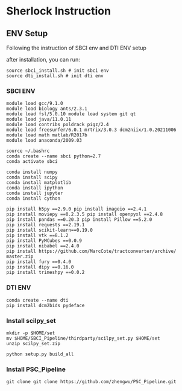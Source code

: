 # Sherlock Instruction

## ENV Setup
Following the instruction of SBCI env and DTI ENV setup

after installation, you can run:

```
source sbci_install.sh # init sbci env
source dti_install.sh # init dti env
```

### SBCI ENV

```
module load gcc/9.1.0
module load biology ants/2.3.1
module load fsl/5.0.10 module load system git qt
module load java/11.0.11
module load contribs poldrack pigz/2.4
module load freesurfer/6.0.1 mrtrix/3.0.3 dcm2niix/1.0.20211006 
module load math matlab/R2017b
module load anaconda/2009.03

source ~/.bashrc
conda create --name sbci python=2.7
conda activate sbci

conda install numpy
conda install scipy
conda install matplotlib
conda install ipython
conda install jupyter
conda install cython

pip install h5py ==2.9.0 pip install imageio ==2.4.1
pip install moviepy ==0.2.3.5 pip install openpyxl ==2.4.8
pip install pandas ==0.20.3 pip install Pillow ==5.2.0
pip install requests ==2.19.1
pip install scikit-learn==0.19.0
pip install vtk ==8.1.2
pip install PyMCubes ==0.0.9
pip install nibabel ==2.4.0
pip install https://github.com/MarcCote/tractconverter/archive/
master.zip
pip install fury ==0.4.0
pip install dipy ==0.16.0
pip install trimeshpy ==0.0.2
```

### DTI ENV

```
conda create --name dti
pip install dcm2bids pydeface
```


### Install scilpy_set
```
mkdir -p $HOME/set
mv $HOME/SBCI_Pipeline/thirdparty/scilpy_set.py $HOME/set
unzip scilpy_set.zip

python setup.py build_all
```

### Install PSC_Pipeline
` git clone git clone https://github.com/zhengwu/PSC_Pipeline.git `

